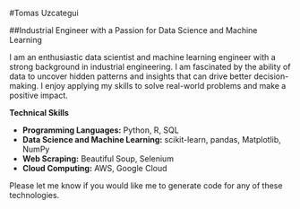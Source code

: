#Tomas Uzcategui

##Industrial Engineer with a Passion for Data Science and Machine Learning

I am an enthusiastic data scientist and machine learning engineer with a strong background in industrial engineering.
I am fascinated by the ability of data to uncover hidden patterns and insights that can drive better decision-making.
I enjoy applying my skills to solve real-world problems and make a positive impact.

**Technical Skills**

* **Programming Languages:** Python, R, SQL
* **Data Science and Machine Learning:** scikit-learn, pandas, Matplotlib, NumPy
* **Web Scraping:** Beautiful Soup, Selenium
* **Cloud Computing:** AWS, Google Cloud

Please let me know if you would like me to generate code for any of these technologies.


